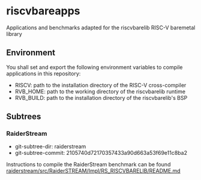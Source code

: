 # riscvbareapps

Applications and benchmarks adapted for the riscvbarelib RISC-V baremetal library

## Environment

You shall set and export the following environment variables to compile
applications in this repository:

* RISCV: path to the installation directory of the RISC-V cross-compiler
* RVB_HOME: path to the working directory of the riscvbarelib runtime
* RVB_BUILD: path to the installation directory of the riscvbarelib's BSP

## Subtrees

### RaiderStream

* git-subtree-dir: raiderstream
* git-subtree-commit: 2105740d72170357433a90d663a53f69e11c8ba2

Instructions to compile the RaiderStream benchmark can be found [raiderstream/src/RaiderSTREAM/Impl/RS_RISCVBARELIB/README.md](raiderstream/src/RaiderSTREAM/Impl/RS_RISCVBARELIB/README.md)
